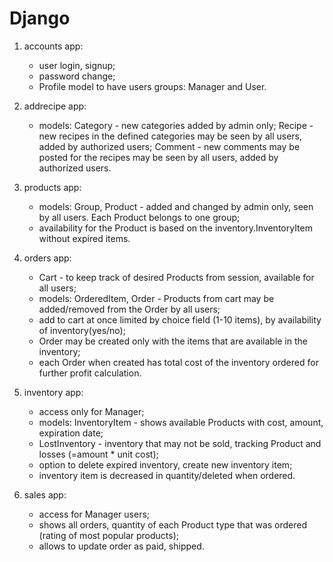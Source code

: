 # Django
1) accounts app:
    - user login, signup;
    - password change;
    - Profile model to have users groups: Manager and User.

2) addrecipe app:
    - models: Category - new categories added by admin only;
              Recipe   - new recipes in the defined categories may be seen by all users, added by authorized users;
              Comment  - new comments may be posted for the recipes may be seen by all users, added by authorized users. 
 
3) products app:
    - models: Group, Product - added and changed by admin only, seen by all users. Each Product belongs to one group;
    - availability for the Product is based on the inventory.InventoryItem without expired items.

4) orders app:
    - Cart - to keep track of desired Products from session, available for all users;
    - models: OrderedItem, Order - Products from cart may be added/removed from the Order by all users;
    - add to cart at once limited by choice field (1-10 items), by availability of inventory(yes/no);
    - Order may be created only with the items that are available in the inventory;
    - each Order when created has total cost of the inventory ordered for further profit calculation.

5) inventory app:
    - access only for Manager;
    - models: InventoryItem - shows available Products with cost, amount, expiration date; 
    - LostInventory - inventory that may not be sold, tracking Product and losses (=amount * unit cost);
    - option to delete expired inventory, create new inventory item;
    - inventory item is decreased in quantity/deleted when ordered.
   
6) sales app:
    - access for Manager users;
    - shows all orders, quantity of each Product type that was ordered (rating of most popular products);
    - allows to update order as paid, shipped.

    
